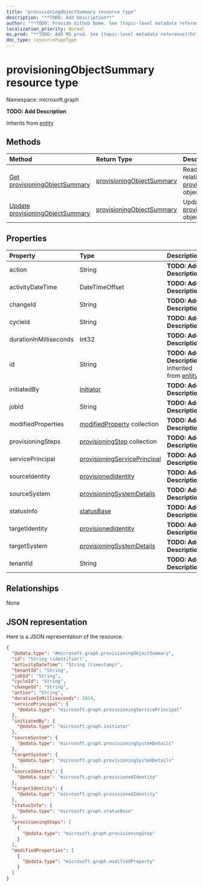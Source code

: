 ```yaml
---
title: "provisioningObjectSummary resource type"
description: "**TODO: Add Description**"
author: "**TODO: Provide Github Name. See [topic-level metadata reference](https://msgo.azurewebsites.net/add/document/guidelines/metadata.html#topic-level-metadata)**"
localization_priority: Normal
ms.prod: "**TODO: Add MS prod. See [topic-level metadata reference](https://msgo.azurewebsites.net/add/document/guidelines/metadata.html#topic-level-metadata)**"
doc_type: resourcePageType
---
```


# provisioningObjectSummary resource type


Namespace: microsoft.graph

**TODO: Add Description**


Inherits from [entity](../resources/entity.md)

## Methods
|Method|Return Type|Description|
|:---|:---|:---|
|[Get provisioningObjectSummary](../api/provisioningobjectsummary-get.md)|[provisioningObjectSummary](../resources/provisioningobjectsummary.md)|Read the properties and relationships of a [provisioningObjectSummary](../resources/provisioningobjectsummary.md) object.|
|[Update provisioningObjectSummary](../api/provisioningobjectsummary-update.md)|[provisioningObjectSummary](../resources/provisioningobjectsummary.md)|Update the properties of a [provisioningObjectSummary](../resources/provisioningobjectsummary.md) object.|

## Properties
|Property|Type|Description|
|:---|:---|:---|
|action|String|**TODO: Add Description**|
|activityDateTime|DateTimeOffset|**TODO: Add Description**|
|changeId|String|**TODO: Add Description**|
|cycleId|String|**TODO: Add Description**|
|durationInMilliseconds|Int32|**TODO: Add Description**|
|id|String|**TODO: Add Description** Inherited from [entity](../resources/entity.md)|
|initiatedBy|[initiator](../resources/initiator.md)|**TODO: Add Description**|
|jobId|String|**TODO: Add Description**|
|modifiedProperties|[modifiedProperty](../resources/modifiedproperty.md) collection|**TODO: Add Description**|
|provisioningSteps|[provisioningStep](../resources/provisioningstep.md) collection|**TODO: Add Description**|
|servicePrincipal|[provisioningServicePrincipal](../resources/provisioningserviceprincipal.md)|**TODO: Add Description**|
|sourceIdentity|[provisionedIdentity](../resources/provisionedidentity.md)|**TODO: Add Description**|
|sourceSystem|[provisioningSystemDetails](../resources/provisioningsystemdetails.md)|**TODO: Add Description**|
|statusInfo|[statusBase](../resources/statusbase.md)|**TODO: Add Description**|
|targetIdentity|[provisionedIdentity](../resources/provisionedidentity.md)|**TODO: Add Description**|
|targetSystem|[provisioningSystemDetails](../resources/provisioningsystemdetails.md)|**TODO: Add Description**|
|tenantId|String|**TODO: Add Description**|

## Relationships
None

## JSON representation
Here is a JSON representation of the resource.
<!-- {
  "blockType": "resource",
  "keyProperty": "id",
  "@odata.type": "microsoft.graph.provisioningObjectSummary",
  "baseType": "microsoft.graph.entity",
  "openType": false
}
-->
``` json
{
  "@odata.type": "#microsoft.graph.provisioningObjectSummary",
  "id": "String (identifier)",
  "activityDateTime": "String (timestamp)",
  "tenantId": "String",
  "jobId": "String",
  "cycleId": "String",
  "changeId": "String",
  "action": "String",
  "durationInMilliseconds": 1024,
  "servicePrincipal": {
    "@odata.type": "microsoft.graph.provisioningServicePrincipal"
  },
  "initiatedBy": {
    "@odata.type": "microsoft.graph.initiator"
  },
  "sourceSystem": {
    "@odata.type": "microsoft.graph.provisioningSystemDetails"
  },
  "targetSystem": {
    "@odata.type": "microsoft.graph.provisioningSystemDetails"
  },
  "sourceIdentity": {
    "@odata.type": "microsoft.graph.provisionedIdentity"
  },
  "targetIdentity": {
    "@odata.type": "microsoft.graph.provisionedIdentity"
  },
  "statusInfo": {
    "@odata.type": "microsoft.graph.statusBase"
  },
  "provisioningSteps": [
    {
      "@odata.type": "microsoft.graph.provisioningStep"
    }
  ],
  "modifiedProperties": [
    {
      "@odata.type": "microsoft.graph.modifiedProperty"
    }
  ]
}
```


